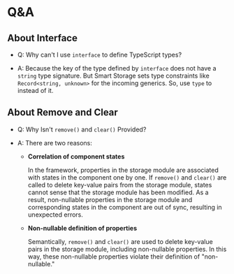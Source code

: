 # Q&A

## About Interface

- Q: Why can't I use `interface` to define TypeScript types?

- A: Because the key of the type defined by `interface` does not have a `string` type signature. But Smart Storage sets type constraints like `Record<string, unknown>` for the incoming generics. So, use `type` to instead of it.

## About Remove and Clear

- Q: Why Isn't `remove()` and `clear()` Provided?

- A: There are two reasons:

  - **Correlation of component states**

    In the framework, properties in the storage module are associated with states in the component one by one. If `remove()` and `clear()` are called to delete key-value pairs from the storage module, states cannot sense that the storage module has been modified. As a result, non-nullable properties in the storage module and corresponding states in the component are out of sync, resulting in unexpected errors.

  - **Non-nullable definition of properties**

    Semantically, `remove()` and `clear()` are used to delete key-value pairs in the storage module, including non-nullable properties. In this way, these non-nullable properties violate their definition of "non-nullable."
